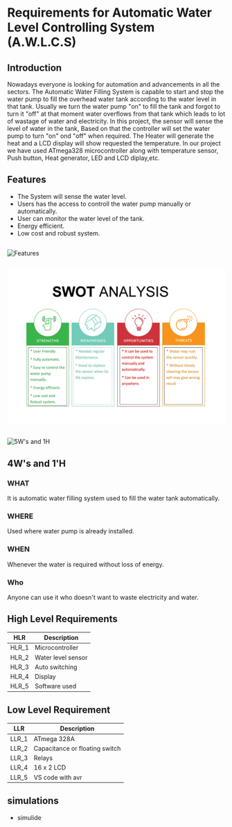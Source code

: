 # Requirements for Automatic Water Level Controlling System (A.W.L.C.S)


## Introduction

Nowadays everyone is looking for automation and advancements in all the sectors. The Automatic Water Filling System is capable to start and stop the water pump to fill the overhead water tank according to the water level in that tank. 
Usually we turn the water pump "on" to fill the tank and forgot to turn it "off" at that moment water overflows from that tank which leads to lot of wastage of water and electricity.
In this project, the sensor will sense the level of water in the tank, Based on that the controller will set the water pump to turn "on" ond "off" when required. The Heater will generate the heat and a LCD display will show requested the temperature. In our project we have used ATmega328 microcontroller along with temperature sensor, Push button, Heat generator, LED and LCD diplay,etc.

## Features

* The System will sense the water level.
* Users has the access to controll the water pump manually or automatically.
* User can monitor the water level of the tank.
* Energy efficient.
* Low cost and robust system.
## 

![Features](https://github.com/vinayvanka/M2_EmbSys/blob/main/1_Requirements/features.jpeg)

##

![Swot analysis](https://github.com/vinayvanka/M2_Automatic_Water_Filling_System/blob/main/1_Requirements/SWOT%20Analysis.jpeg)

##

![5W's and 1H](https://github.com/vinayvanka/M2_EmbSys/blob/main/1_Requirements/5W1H%20Model%20image.jpeg)

## 4W's and 1'H

### WHAT 

It is automatic water filling system used to fill the water tank automatically.

### WHERE 

Used where water pump is already installed. 

### WHEN 

Whenever the water is required without loss of energy.

### Who

Anyone can use it who doesn't want to waste electricity and water.

## High Level Requirements

|HLR|     Description  |
|------|  --------------|
|HLR_1|   Microcontroller    |
|HLR_2|   Water level sensor |
|HLR_3|   Auto switching     |
|HLR_4|   Display            |
|HLR_5|   Software used      |


## Low Level Requirement

|LLR|     Description |
|------|  ------------|
|LLR_1|   ATmega 328A      |
|LLR_2|   Capacitance or floating switch|
|LLR_3|   Relays           |
|LLR_4|   16 x 2 LCD       |
|LLR_5|   VS code with avr |


## simulations 
 
 * simulide 



